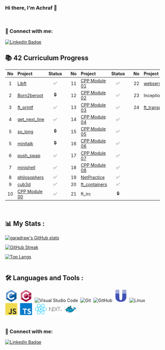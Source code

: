 
### Hi there, I'm Achraf 👋
<br />

### :link: Connect with me:

[![Linkedin Badge](https://img.shields.io/badge/-Achraf_Bettachi-blue?style=flat&logo=Linkedin&logoColor=white)](https://www.linkedin.com/in/achraf-bettachi-164593218/)
<br />
## 📚 42 Curriculum Progress
| No  | Project                                    | Status |   | No  | Project       | Status |   | No  | Project                        | Status |
| :-: | :----------------------------------------- | :----: | - | :-: | :------------ | :----: | - | :-: | :----------------------------- | :----: |
| 1   | [Libft](../../../libft)                    | ✅     |   | 11  | [CPP Module 01](../../../CPP) | ✅     |   | 22  | [webserv](../../../webserv)    | ✅      |
| 2   | [Born2beroot](../../../born2beroot)        | 🔒     |   | 12  | [CPP Module 02](../../../CPP) | ✅     |   | 23  | Inception                      | 🔒      |
| 3   | [ft_printf](../../../ft_printf)            | ✅     |   | 13  | [CPP Module 03](../../../CPP) | ✅     |   | 24  | [ft_transcendence](../../../ft_transandance)               | 🛠️      |
| 4   | [get_next_line](../../../get_next_line)    | ✅     |   | 14  | [CPP Module 04](../../../CPP) | ✅     |   |     |                                |         |
| 5   | [so_long](../../../so_long)                | 🔒     |   | 15  | [CPP Module 05](../../../CPP) | ✅     |   |     |                                |         |
| 5   | [minitalk](../../../minitalk)              | 🔒     |   | 16  | [CPP Module 06](../../../CPP) | ✅     |   |     |                                |         |
| 6   | [push_swap](../../../push_swap)            | ✅     |   | 17  | [CPP Module 07](../../../CPP) | ✅     |   |     |                                |         |
| 7   | [minishell](../../../minishell)            | ✅     |   | 18  | [CPP Module 08](../../../CPP) | ✅     |   |     |                                |         |
| 8   | [philosophers](../../../philosophers)      | ✅     |   | 19  | [NetPractice](../../../NetPractice)| ✅|   |     |                                |         |
| 9   | [cub3d](../../../Cub3d)                    | ✅     |   | 20  | [ft_containers](../../../ft_containers) | ✅     |   |     |                                |         |
| 10  | [CPP Module 00](../../../CPP)              | ✅     |   | 21  | ft_irc        | 🔒     |   |     |                                |         |
<br />

## 📊 My Stats :

[![garadraw's GitHub stats](https://github-readme-stats.vercel.app/api?username=abettach&hide=contribs,prs&show_icons=true&theme=dark)](https://github.com/abettach)

[![GitHub Streak](http://github-readme-streak-stats.herokuapp.com?user=abettach&theme=dark&background=000000)](https://github.com/abettach)

[![Top Langs](https://github-readme-stats.vercel.app/api/top-langs/?username=abettach&layout=compact&theme=dark)](https://github.com/abettach)  
<br />

## :hammer_and_wrench: Languages and Tools :

<div>
  <img src="https://github.com/devicons/devicon/blob/master/icons/c/c-original.svg"  title="C" alt="C" width="40" height="40"/>&nbsp;
  <img src="https://github.com/devicons/devicon/blob/master/icons/cplusplus/cplusplus-original.svg" title="C++" alt="C++" width="40" height="40"/>&nbsp;
  <img src="https://cdn.jsdelivr.net/gh/devicons/devicon/icons/vscode/vscode-original.svg" title="Visual Studio Code" alt="Visual Studio Code" width="40" height="40"/>&nbsp;
  <img src="https://cdn.jsdelivr.net/gh/devicons/devicon/icons/git/git-original.svg" title="Git" alt="Git" width="40" height="40"/>&nbsp;
  <img src="https://user-images.githubusercontent.com/3369400/139448065-39a229ba-4b06-434b-bc67-616e2ed80c8f.png" title="GitHub" alt="GitHub" width="40" height="40"/>&nbsp;
  <img src="https://github.com/devicons/devicon/blob/master/icons/unix/unix-original.svg" title="Unix" alt="Unix" width="40" height="40"/>&nbsp;
  <img src="https://img.icons8.com/color/48/000000/linux--v2.png" title="Linux" alt="Linux" width="40" height="40"/>&nbsp;
  <img src="https://github.com/devicons/devicon/blob/master/icons/javascript/javascript-original.svg" title="JavaScript" alt="JavaScript" width="40" height="40"/>&nbsp;
  <img src="https://github.com/devicons/devicon/blob/master/icons/typescript/typescript-original.svg" title="TypeScript" alt="TypeScript" width="40" height="40"/>&nbsp;
  <img src="https://github.com/devicons/devicon/blob/master/icons/react/react-original.svg" title="ReactJs" alt="ReactJs" width="40" height="40"/>&nbsp;
  <img src="https://github.com/devicons/devicon/blob/master/icons/nextjs/nextjs-original-wordmark.svg" title="NextJs" alt="NextJs" width="40" height="40"/>&nbsp;
  <img src="https://github.com/devicons/devicon/blob/master/icons/docker/docker-original.svg" title="Docker" alt="Docker" width="40" height="40"/>&nbsp;
<div>
<br />

### :link: Connect with me:

[![Linkedin Badge](https://img.shields.io/badge/-Achraf_Bettachi-blue?style=flat&logo=Linkedin&logoColor=white)](https://www.linkedin.com/in/achraf-bettachi-164593218/)



